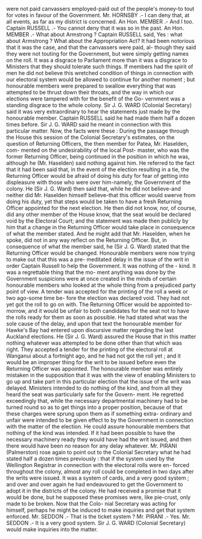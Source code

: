 were not paid canvassers employed-paid out of the people's money-to tout for votes in favour of the Government. Mr. HORNSBY .- I can deny that, at all events, as far as my district is concerned. An Hon. MEMBER .- And I too. Captain RUSSELL .- You cannot deny that it was so in the past. An Hon. MEMBER .- What about Armstrong ? Captain RUSSELL said, Yes : what about Armstrong ? What about the Appropriation Act? It had been notorious that it was the case, and that the canvassers were paid, al- though they said they were not touting for the Government, but were simply getting names on the roll. It was a disgrace to Parliament more than it was a disgrace to Ministers that they should tolerate such things. If members had the spirit of men he did not believe this wretched condition of things in connection with our electoral system would be allowed to continue for another moment ; but honourable members were prepared to swallow everything that was attempted to be thrust down their throats, and the way in which our elections were tampered with for the benefit of the Go- vernment was a standing disgrace to the whole colony. Sir J. G. WARD (Colonial Secretary) said it was very extraordinary to hear the statements just made by the honourable member. Captain RUSSELL said he had made them half a dozen times before. Sir J. G. WARD said he meant in connection with this particular matter. Now, the facts were these : During the passage through the House this session of the Colonial Secretary's estimates, on the question of Returning Officers, the then member for Patea, Mr. Haselden, com- mented on the undesirability of the local Post- master, who was the former Returning Officer, being continued in the position in which he was, although he (Mr. Haselden) said nothing against him. He referred to the fact that it had been said that, in the event of the election resulting in a tie, the Returning Officer would be afraid of doing his duty for fear of getting into displeasure with those who were over him-namely, the Government of the colony. He (Sir J. G. Ward) then said that, while he did not believe-and neither did Mr. Haselden himself believe-that this officer would swerve from doing his duty, yet that steps would be taken to have a fresh Returning Officer appointed for the next election. He then did not know, nor, of course, did any other member of the House know, that the seat would be declared void by the Electoral Court; and the statement was made then publicly by him that a change in the Returning Officer would take place in consequence of what the member stated. And he might add that Mr. Haselden, when he spoke, did not in any way reflect on the Returning Officer. But, in consequence of what the member said, he (Sir J. G. Ward) stated that the Returning Officer would be changed. Honourable members were now trying to make out that this was a pre- meditated delay in the issue of the writ in order Captain Russell to help the Government. It was nothing of the \- kind. It was a regrettable thing that the mo- ment anything was done by the Government suspicions were at once created in the minds of certain honourable members who looked at the whole thing from a prejudiced party point of view. A tender was accepted for the printing of the roll a week or two ago-some time be- fore the election was declared void. They had not yet got the roll to go on with. The Returning Officer would be appointed to-morrow, and it would be unfair to both candidates for the seat not to have the rolls ready for them as soon as possible. He had stated what was the sole cause of the delay, and upon that text the honourable member for Hawke's Bay had entered upon discursive matter regarding the last Auckland elections. He (Sir J. G. Ward) assured the House that in this matter nothing whatever was attempted to be done other than that which was right. They accepted a tender for the printing of the electoral roll at Wanganui about a fortnight ago, and he had not got the roll yet ; and it would be an improper thing for the writ to be issued before even the Returning Officer was appointed. The honourable member was entirely mistaken in the supposition that it was with the view of enabling Ministers to go up and take part in this particular election that the issue of the writ was delayed. Ministers intended to do nothing of the kind, and from all they heard the seat was particularly safe for the Govern- ment. He regretted exceedingly that, while the necessary departmental machinery had to be turned round so as to get things into a proper position, because of that these charges were sprung upon them as if something extra- ordinary and unfair were intended to be given effect to by the Government in connection with the matter of the election. He could assure honourable members that nothing of the kind was intended. If it had been possible to have the necessary machinery ready they would have had the writ issued, and then there would have been no reason for any delay whatever. Mr. PIRANI (Palmerston) rose again to point out to the Colonial Secretary what he had stated half a dozen times previously : that if the system used by the Wellington Registrar in connection with the electoral rolls were en- forced throughout the colony, almost any roll could be completed in two days after the writs were issued. It was a system of cards, and a very good system ; and over and over again he had endeavoured to get the Government to adopt it in the districts of the colony. He had received a promise that it would be done, but he supposed these promises were, like pie-crust, only made to be broken. Now that the Colo- nial Secretary was acting for himself, perhaps he might be induced to make inquiries and get that system enforced. Mr. SEDDON .- That is the ticket system ? Mr. PIRANI .- Yes. Mr. SEDDON .- It is a very good system. Sir J. G. WARD (Colonial Secretary) would make inquiries into the matter. 